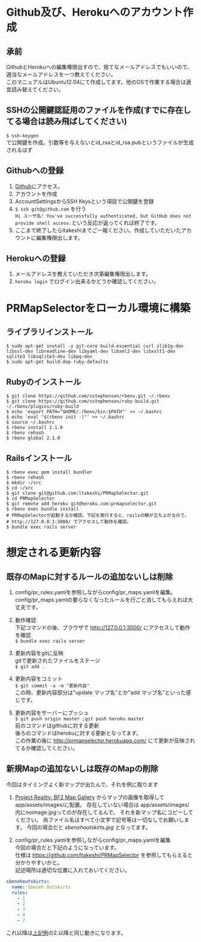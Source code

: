 # Github及び、Herokuへのアカウント作成
## 承前
GithubとHerokuへの編集権限出すので、捨てなメールアドレスでもいいので、適当なメールアドレスを一つ教えてください。  
このマニュアルはUbuntu12.04にて作成してます。他のOSで作業する場合は適宜読み替えてください。  

## SSHの公開鍵認証用のファイルを作成(すでに存在してる場合は読み飛ばしてください)
`$ ssh-keygen`  
で公開鍵を作成。引数等を与えないとid_rsaとid_rsa.pubというファイルが生成されるはず

## Githubへの登録
1. [Github](https://github.com/)にアクセス。
1. アカウントを作成
1. AccountSettingsからSSH Keysという項目で公開鍵を登録
1. `$ ssh git@github.com`  を行う  
`Hi ユーザ名! You've successfully authenticated, but GitHub does not provide shell access.`という反応が返ってくれば終了です。
1. ここまで終了したらltakeshiまでご一報ください。作成していただいたアカウントに編集権限出します。

## Herokuへの登録
1. メールアドレスを教えていただき次第編集権限出します。
1. `heroku login`  でログイン出来るかどうか確認してください。

# PRMapSelectorをローカル環境に構築
## ライブラリインストール
    $ sudo apt-get install -y git-core build-essential curl zlib1g-dev libssl-dev libreadline-dev libyaml-dev libxml2-dev libxslt1-dev sqlite3 libsqlite3-dev libpq-dev
    $ sudo apt-get build-dep ruby-defaults

## Rubyのインストール
    $ git clone https://github.com/sstephenson/rbenv.git ~/.rbenv
    $ git clone https://github.com/sstephenson/ruby-build.git ~/.rbenv/plugins/ruby-build
    $ echo 'export PATH="$HOME/.rbenv/bin:$PATH"' >> ~/.bashrc
    $ echo 'eval "$(rbenv init -)"' >> ~/.bashrc
    $ source ~/.bashrc
    $ rbenv install 2.1.0
    $ rbenv rehash
    $ rbenv global 2.1.0

## Railsインストール
    $ rbenv exec gem install bundler
    $ rbenv rehash
    $ mkdir ~/src
    $ cd ~/src
    $ git clone git@github.com:ltakeshi/PRMapSelector.git
    $ cd PRMapSelector
    $ git remote add heroku git@heroku.com:prmapselector.git
    $ rbenv exec bundle install
    # PRMapSelectorが起動するか確認。下記を実行すると、railsの鯖が立ち上がるので、
    # http://127.0.0.1:3000/ でアクセスして動作を確認。
    $ bundle exec rails server

# 想定される更新内容
## 既存のMapに対するルールの追加ないしは削除
1. config/pr_rules.yamlを参照しながらconfig/pr_maps.yamlを編集。  
config/pr_maps.yamlの要らなくなったルールを行ごと消してもらえれば大丈夫です。

1. 動作確認  
下記コマンドの後、ブラウザで http://127.0.0.1:3000/ にアクセスして動作を確認  
`$ bundle exec rails server`

1. 更新内容をgitに反映  
gitで更新されたファイルをステージ  
`$ git add .`

1. 更新内容をコミット  
`$ git commit -a -m "更新内容" `  
この時、更新内容部分は"update マップ名"とか"add マップ名"といった感じです。

1. 更新内容をサーバーにプッシュ  
`$ git push origin master ;git push heroku master`  
前のコマンドはgithubに対する更新  
後ろのコマンドはherokuに対する更新となってます。  
この作業の後に http://prmapselector.herokuapp.com/ にて更新が反映されてるか確認してください。

## 新規Mapの追加ないしは既存のMapの削除
今回はタイミングよく新マップが出たんで、それを例に取ります

1. [Project Reality: BF2 Map Gallery](http://www.realitymod.com/mapgallery/) からマップの画像を取得してapp/assets/images/に配置。
存在していない場合は app/assets/images/ 内にnoimage.jpgってのが存在してるんで、
それを新マップ名にコピーしてください。
尚ファイル名はすべて小文字で記号等は一切なしでお願いします。
今回の場合だと _sbenehoutskirts.jpg_ となってます。

1. config/pr_rules.yamlを参照しながらconfig/pr_maps.yamlを編集  
今回の場合だと下記のようになっています。  
仕様は https://github.com/ltakeshi/PRMapSelector を参照してもらえると分かりやすいかと。  
記述場所は適切な位置に入れておいてください。  
```yaml
sbenehoutskirts:
  name: Sbeneh Outskirts
  rules:
    - 1
    - 2
    - 3
    - 4
    - 7
```

これ以降は[上記例](https://github.com/ltakeshi/PRMapSelector/blob/master/INSTALL.md#%E6%97%A2%E5%AD%98%E3%81%AEmap%E3%81%AB%E5%AF%BE%E3%81%99%E3%82%8B%E3%83%AB%E3%83%BC%E3%83%AB%E3%81%AE%E8%BF%BD%E5%8A%A0%E3%81%AA%E3%81%84%E3%81%97%E3%81%AF%E5%89%8A%E9%99%A4)の2.以降と同じ動きになります。
